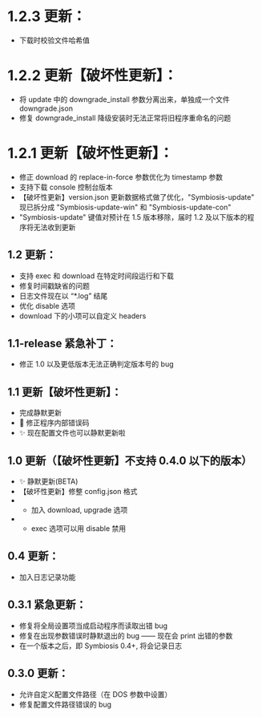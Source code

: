 # 1.2.3 更新：
- 下载时校验文件哈希值

# 1.2.2 更新【破坏性更新】：
- 将 update 中的 downgrade_install 参数分离出来，单独成一个文件 downgrade.json
- 修复 downgrade_install 降级安装时无法正常将旧程序重命名的问题

# 1.2.1 更新【破坏性更新】：
- 修正 download 的 replace-in-force 参数优化为 timestamp 参数
- 支持下载 console 控制台版本
- 【破坏性更新】version.json 更新数据格式做了优化，"Symbiosis-update" 现已拆分成 "Symbiosis-update-win" 和 "Symbiosis-update-con"
- "Symbiosis-update" 键值对预计在 1.5 版本移除，届时 1.2 及以下版本的程序将无法收到更新

## 1.2 更新：
- 支持 exec 和 download 在特定时间段运行和下载
- 修复时间戳缺省的问题
- 日志文件现在以 “*.log” 结尾
- 优化 disable 选项
- download 下的小项可以自定义 headers

## 1.1-release 紧急补丁：
- 修正 1.0 以及更低版本无法正确判定版本号的 bug

## 1.1 更新【破坏性更新】：
- 完成静默更新
- :art: 修正程序内部错误码
- :sparkles: 现在配置文件也可以静默更新啦

## 1.0 更新（【破坏性更新】不支持 0.4.0 以下的版本）
- :sparkles: 静默更新(BETA)
- 【破坏性更新】修整 config.json 格式
- - 加入 download, upgrade 选项
- - exec 选项可以用 disable 禁用

## 0.4 更新：
- 加入日志记录功能

## 0.3.1 紧急更新：
- 修复将全局设置项当成启动程序而读取出错 bug
- 修复在出现参数错误时静默退出的 bug —— 现在会 print 出错的参数
- 在一个版本之后，即 Symbiosis 0.4+, 将会记录日志

## 0.3.0 更新：
- 允许自定义配置文件路径（在 DOS 参数中设置）
- 修复配置文件路径错误的 bug
